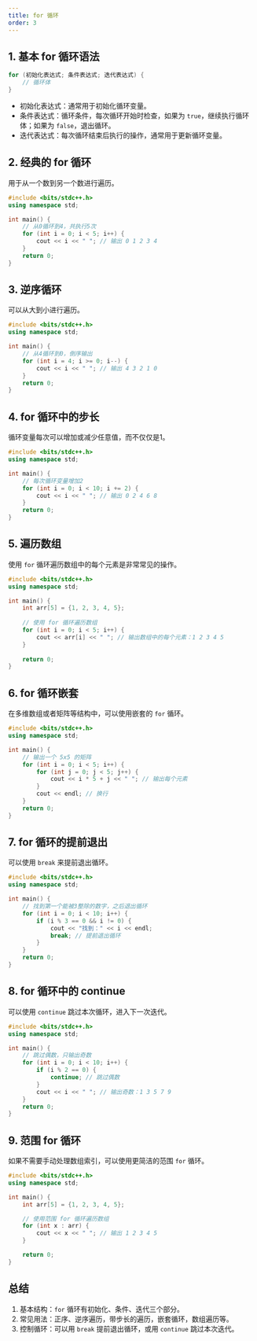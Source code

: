 ```yaml
---
title: for 循环
order: 3
---
```


## 1. 基本 for 循环语法
```cpp
for (初始化表达式; 条件表达式; 迭代表达式) {
    // 循环体
}
```
- 初始化表达式：通常用于初始化循环变量。
- 条件表达式：循环条件，每次循环开始时检查，如果为 `true`，继续执行循环体；如果为 `false`，退出循环。
- 迭代表达式：每次循环结束后执行的操作，通常用于更新循环变量。

## 2. 经典的 for 循环

用于从一个数到另一个数进行遍历。
```cpp
#include <bits/stdc++.h>
using namespace std;

int main() {
    // 从0循环到4，共执行5次
    for (int i = 0; i < 5; i++) {
        cout << i << " "; // 输出 0 1 2 3 4
    }
    return 0;
}
```

## 3. 逆序循环

可以从大到小进行遍历。
```cpp
#include <bits/stdc++.h>
using namespace std;

int main() {
    // 从4循环到0，倒序输出
    for (int i = 4; i >= 0; i--) {
        cout << i << " "; // 输出 4 3 2 1 0
    }
    return 0;
}
```

## 4. for 循环中的步长

循环变量每次可以增加或减少任意值，而不仅仅是1。
```cpp
#include <bits/stdc++.h>
using namespace std;

int main() {
    // 每次循环变量增加2
    for (int i = 0; i < 10; i += 2) {
        cout << i << " "; // 输出 0 2 4 6 8
    }
    return 0;
}
```

## 5. 遍历数组

使用 `for` 循环遍历数组中的每个元素是非常常见的操作。
```cpp
#include <bits/stdc++.h>
using namespace std;

int main() {
    int arr[5] = {1, 2, 3, 4, 5};
    
    // 使用 for 循环遍历数组
    for (int i = 0; i < 5; i++) {
        cout << arr[i] << " "; // 输出数组中的每个元素：1 2 3 4 5
    }
    
    return 0;
}
```

## 6. for 循环嵌套

在多维数组或者矩阵等结构中，可以使用嵌套的 `for` 循环。
```cpp
#include <bits/stdc++.h>
using namespace std;

int main() {
    // 输出一个 5x5 的矩阵
    for (int i = 0; i < 5; i++) {
        for (int j = 0; j < 5; j++) {
            cout << i * 5 + j << " "; // 输出每个元素
        }
        cout << endl; // 换行
    }
    return 0;
}
```

## 7. for 循环的提前退出

可以使用 `break` 来提前退出循环。
```cpp
#include <bits/stdc++.h>
using namespace std;

int main() {
    // 找到第一个能被3整除的数字，之后退出循环
    for (int i = 0; i < 10; i++) {
        if (i % 3 == 0 && i != 0) {
            cout << "找到：" << i << endl;
            break; // 提前退出循环
        }
    }
    return 0;
}
```

## 8. for 循环中的 continue

可以使用 `continue` 跳过本次循环，进入下一次迭代。
```cpp
#include <bits/stdc++.h>
using namespace std;

int main() {
    // 跳过偶数，只输出奇数
    for (int i = 0; i < 10; i++) {
        if (i % 2 == 0) {
            continue; // 跳过偶数
        }
        cout << i << " "; // 输出奇数：1 3 5 7 9
    }
    return 0;
}
```

## 9. 范围 for 循环

如果不需要手动处理数组索引，可以使用更简洁的范围 `for` 循环。
```cpp
#include <bits/stdc++.h>
using namespace std;

int main() {
    int arr[5] = {1, 2, 3, 4, 5};

    // 使用范围 for 循环遍历数组
    for (int x : arr) {
        cout << x << " "; // 输出 1 2 3 4 5
    }

    return 0;
}
```

## 总结
1.	基本结构：`for` 循环有初始化、条件、迭代三个部分。
2.	常见用法：正序、逆序遍历，带步长的遍历，嵌套循环，数组遍历等。
3.	控制循环：可以用 `break` 提前退出循环，或用 `continue` 跳过本次迭代。
